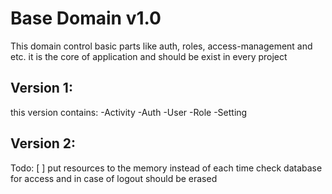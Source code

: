 # Base Domain v1.0

This domain control basic parts like auth, roles, access-management and etc. it is the core of
application and should be exist in every project

## Version 1:
this version contains:
-Activity
-Auth
-User
-Role
-Setting

## Version 2: 
Todo:
[ ] put resources to the memory instead of each time check database for access and in case of logout should be erased
